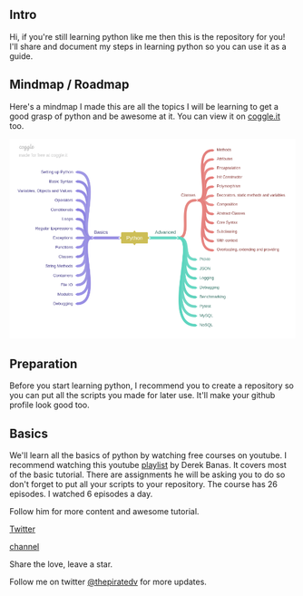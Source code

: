 ## Intro
Hi, if you're still learning python like me then this is the repository for you! I'll share and document my steps in learning python so you can use it as a guide.

## Mindmap / Roadmap
Here's a mindmap I made this are all the topics I will be learning to get a good grasp of python and be awesome at it. You can view it on [coggle.it](https://coggle.it/diagram/Wk6pMRImdAABAXL9/t/-) too.

![mindamp](mindmap.png)


## Preparation
Before you start learning python, I recommend you to create a repository so you can put all the scripts you made for later use. It'll make your github profile look good too. 

## Basics
We'll learn all the basics of python by watching free courses on youtube. I recommend watching this youtube [playlist](https://www.youtube.com/watch?v=nwjAHQERL08&list=PLGLfVvz_LVvTn3cK5e6LjhgGiSeVlIRwt) by Derek Banas. It covers most of the basic tutorial. There are assignments he will be asking you to do so don't forget to put all your scripts to your repository. The course has 26 episodes. I watched 6 episodes a day.


Follow him for more content and awesome tutorial.

[Twitter](https://twitter.com/NewThinkTnank)

[channel](https://www.youtube.com/user/derekbanas)


Share the love, leave a star.

Follow me on twitter [@thepiratedv](https://twitter.com/thepiratedev) for more updates.
